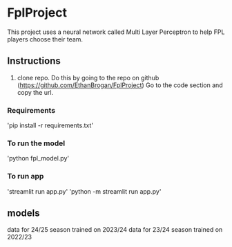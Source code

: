 # FplProject
This project uses a neural network called Multi Layer Perceptron to help FPL players choose their team.

## Instructions
1. clone repo. 
Do this by going to the repo on github (https://github.com/EthanBrogan/FplProject)
Go to the code section and copy the url.


### Requirements
'pip install -r requirements.txt'

### To run the model
'python fpl_model.py'

### To run app
'streamlit run app.py'
'python -m streamlit run app.py'

## models
data for 24/25 season trained on 2023/24
data for 23/24 season trained on 2022/23
